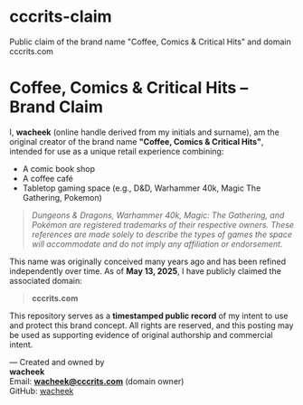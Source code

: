 # cccrits-claim
Public claim of the brand name "Coffee, Comics &amp; Critical Hits" and domain cccrits.com



# Coffee, Comics & Critical Hits – Brand Claim

I, **wacheek** (online handle derived from my initials and surname), am the original creator of the brand name **"Coffee, Comics & Critical Hits"**, intended for use as a unique retail experience combining:

- A comic book shop
- A coffee café
- Tabletop gaming space (e.g., D&D, Warhammer 40k, Magic The Gathering, Pokemon)
> *Dungeons & Dragons, Warhammer 40k, Magic: The Gathering, and Pokémon are registered trademarks of their respective owners. These references are made solely to describe the types of games the space will accommodate and do not imply any affiliation or endorsement.*

This name was originally conceived many years ago and has been refined independently over time. As of **May 13, 2025**, I have publicly claimed the associated domain:

> **cccrits.com**

This repository serves as a **timestamped public record** of my intent to use and protect this brand concept. All rights are reserved, and this posting may be used as supporting evidence of original authorship and commercial intent.

—
Created and owned by  
**wacheek**  
Email: **wacheek@cccrits.com** (domain owner)  
GitHub: [wacheek](https://github.com/wacheek)

